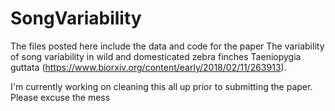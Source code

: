 # SongVariability

The files posted here include the data and code for the paper The variability of song variability in wild and domesticated zebra finches Taeniopygia guttata (https://www.biorxiv.org/content/early/2018/02/11/263913).

I'm currently working on cleaning this all up prior to submitting the paper. Please excuse the mess
